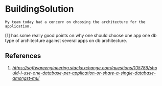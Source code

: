 # BuildingSolution


```
My team today had a concern on choosing the architecture for the application. 
```
[1] has some really good points on why one should choose one app one db type of architecture against several apps on db architecture.

## References
1. _https://softwareengineering.stackexchange.com/questions/105786/should-i-use-one-database-per-application-or-share-a-single-database-amongst-mul_
